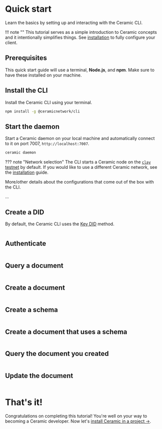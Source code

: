 # Quick start
Learn the basics by setting up and interacting with the Ceramic CLI.

!!! note ""
    This tutorial serves as a simple introduction to Ceramic concepts and it intentionally simplifies things. See [installation]() to fully configure your client.

## Prerequisites

This quick start guide will use a terminal, **Node.js**, and **npm**. Make sure to have these installed on your machine.

## Install the CLI

Install the Ceramic CLI using your terminal.

```bash
npm install -g @ceramicnetwork/cli
```

## Start the daemon

Start a Ceramic daemon on your local machine and automatically connect to it on port 7007, `http://localhost:7007`.

```bash
ceramic daemon
```

??? note "Network selection"
    The CLI starts a Ceramic node on the [`clay` testnet]() by default. If you would like to use a different Ceramic network, see the [installation]() guide.

More/other details about the configurations that come out of the box with the CLI.

...

## Create a DID

By default, the Ceramic CLI uses the [Key DID]() method.

```jsx

```

## Authenticate

```jsx

```

## Query a document

```bash

```

## Create a document

```bash

```

## Create a schema

```jsx

```

## Create a document that uses a schema

```jsx

```

## Query the document you created

```jsx

```

## Update the document

```jsx

```

# That's it!

Congratulations on completing this tutorial! You're well on your way to becoming a Ceramic developer. Now let's [install Ceramic in a project →]().

</br>
</br>
</br>